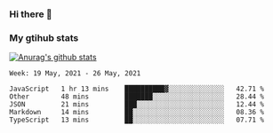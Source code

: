 ### Hi there 👋

### My gtihub stats

[![Anurag's github stats](https://github-readme-stats.vercel.app/api?username=gaozhidong)](https://github.com/gaozhidong/github-readme-stats)

<!--START_SECTION:waka-->
```text
Week: 19 May, 2021 - 26 May, 2021

JavaScript   1 hr 13 mins    ██████████▓░░░░░░░░░░░░░░   42.71 % 
Other        48 mins         ███████░░░░░░░░░░░░░░░░░░   28.44 % 
JSON         21 mins         ███░░░░░░░░░░░░░░░░░░░░░░   12.44 % 
Markdown     14 mins         ██░░░░░░░░░░░░░░░░░░░░░░░   08.36 % 
TypeScript   13 mins         ██░░░░░░░░░░░░░░░░░░░░░░░   07.71 % 
```
<!--END_SECTION:waka-->